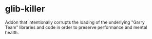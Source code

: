 # glib-killer
Addon that intentionally corrupts the loading of the underlying "Garry Team" libraries and code in order to preserve performance and mental health.
